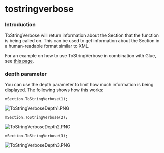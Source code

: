 # tostringverbose

### Introduction

ToStringVerbose will return information about the Section that the function is being called on. This can be used to get information about the Section in a human-readable format similar to XML.

For an example on how to use ToStringVerbose in combination with Glue, see [this page](../../../../../../frb/docs/index.php).

### depth parameter

You can use the depth parameter to limit how much information is being displayed. The following shows how this works:

```
mSection.ToStringVerbose(1);
```

![ToStringVerboseDepth1.PNG](../../../../../../media/migrated_media-ToStringVerboseDepth1.PNG)

```
mSection.ToStringVerbose(2);
```

![ToStringVerboseDepth2.PNG](../../../../../../media/migrated_media-ToStringVerboseDepth2.PNG)

```
mSection.ToStringVerbose(3);
```

![ToStringVerboseDepth3.PNG](../../../../../../media/migrated_media-ToStringVerboseDepth3.PNG)
